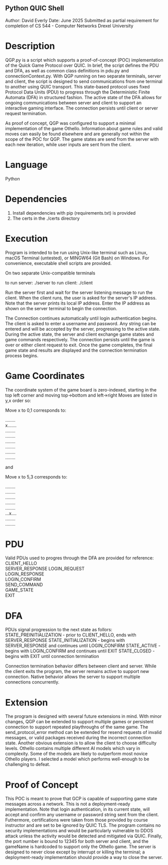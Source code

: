 ## Python QUIC Shell

Author: David Everly
Date: June 2025
Submitted as partial requirement for completion of CS 544 - Computer Networks
Drexel University

# Description
QGP.py is a script which supports a proof-of-concept (POC) implementation of the Quick Game Protocol over QUIC.
In brief, the script defines the PDU and DFA, as well as common class definitions in pdu.py and connectionContext.py.
With QGP running on two separate terminals, server and client, the script is designed to send communications from one terminal
to another using QUIC transport.  This state-based protocol uses fixed Protocol Data Units (PDU) to progress through
the Deterministic Finite Automata (DFA) in structured fashion. The active state of the DFA allows for ongoing communications
between server and client to support an interactive gaming interface.  The connection persists until client or server request
termination.

As proof of concept, QGP was configured to support a minimal implementation of the game Othello.  Information about game
rules and valid moves can easily be found elsewhere and are generally not within the scope of the POC for QGP. The game
states are send from the server with each new iteration, while user inputs are sent from the client. 

# Language
Python

# Dependencies
1. Install dependencies with pip (requirements.txt) is provided
2. The certs in the ./certs directory

# Execution
Program is intended to be run using Unix-like terminal such as Linux, macOS Terminal (untested), or MINGW64 (Git Bash) on Windows.
For convenience, executable shell scripts are provided.

On two separate Unix-compatible terminals

to run server: ./server
to run client: ./client

Run the server first and wait for the server listening message to run the client.  When the client runs, the user is asked for
the server's IP address.  Note that the server prints its local IP address.  Enter the IP address as shown on the server terminal
to begin the connection.

The Connection continues automatically until login authentication begins.  The client is asked to enter a username and password.
Any string can be entered and will be accepted by the server, progressing to the active state.  During the active state, the
server and client exchange game states and game commands respectively.  The connection persists until the game is over or either
client request to exit.  Once the game completes, the final game state and results are displayed and the connection termination
process begins.

# Game Coordinates
The coordinate system of the game board is zero-indexed, starting in the top left corner and moving top->bottom and left->right
Moves are listed in y,x order so:

Move x to 0,1 corresponds to:  
  
........  
x.......  
........  
........  
........  
........  
........  
........  

and 

Move x to 5,3 corresponds to:  
  
........  
........  
........  
........  
........  
...x....  
........  
........  

# PDU
Valid PDUs used to progres through the DFA are provided for reference:
    CLIENT_HELLO    
    SERVER_RESPONSE 
    LOGIN_REQUEST   
    LOGIN_RESPONSE  
    LOGIN_CONFIRM   
    SEND_COMMAND    
    GAME_STATE      
    EXIT            

# DFA
PDUs signal progression to the next state as follors:
    STATE_PREINITIALIZATION - prior to CLIENT_HELLO, ends with SERVER_RESPONSE
    STATE_INITIALIZATION    - begins with SERVER_RESPONSE and continues until LOGIN_CONFIRM
    STATE_ACTIVE            - begins with LOGIN_CONFIRM and continues until EXIT
    STATE_CLOSED            - begins with EXIT until connection termination

Connection termination behavior differs between client and server.  While the client exits the program, the server remains
active to support new connection. Native behavior allows the server to support multiple connections concurrently.

# Extension
The program is designed with several future extensions in mind. With minor changes, QGP can be extended to support multiple games
or persistent connection to support repeated playthroughs of the same game. The send_protocol_error method can be extended for
resend requests of invalid messages, or valid packages received during the incorrect connection state.  Another obvious extension
is to allow the client to choose difficulty levels. Othello contains multiple different AI models which vary in complexity. Some
of the models are likely to outperform most novice Othello players.  I selected a model which performs well-enough to be
challenging to defeat.

# Proof of Concept
This POC is meant to prove that GCP is capable of supporting game state messages across a network.  This is not a deployment-ready
implementation.  Note that login authentication, in its current state, will accept and confirm any username or password string sent 
from the client.  Futhermore, certifications were taken from those provided by course instructor and are set to be ignored by
QUIC TLS.  The program contains no security implementations and would be particularly vulnerable to DDOS attack unless the
activity would be detected and mitigated via QUIC. Finally, the port number is bound to 12345 for both server and client, and 
the gameName is hardcoded to support only the Othello game.  The server is designed to never close except by interrupt
or killing the terminal; a deployment-ready implementation should provide a way to close the server.